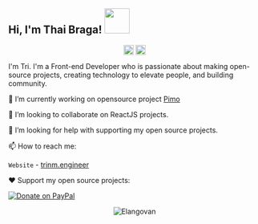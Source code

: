 <h2> Hi, I'm Thai Braga! <img src="https://media.giphy.com/media/mGcNjsfWAjY5AEZNw6/giphy.gif" width="50"></h2>
<p align="center">
<a href="https://github.com/tringuyen1032" target="_blank"><img align="center" src="https://cdn.jsdelivr.net/npm/simple-icons@3.0.1/icons/github.svg" alt="Nguyen Minh Tri" height="20" width="20" /></a>
<a href="https://twitter.com/trinmse140981" target="_blank"><img align="center" src="https://cdn.jsdelivr.net/npm/simple-icons@3.0.1/icons/twitter.svg" alt="Nguyen Minh Tri" height="20" width="20" /></a>
<!-- <a href="https://elangovan.in" target="_blank"><img align="center" src="https://cdn.jsdelivr.net/npm/simple-icons@3.0.1/icons/blogger.svg" alt="Elangovan Sundar" height="20" width="20" /></a> -->
</p>

I'm Tri. I'm a Front-end Developer who is passionate about making open-source projects, creating technology to elevate people, and building community.

🔭 I’m currently working on opensource project [Pimo](https://pimo.studio/)

👯 I’m looking to collaborate on ReactJS projects.

🤔 I’m looking for help with supporting my open source projects.

📫 How to reach me:

`Website` - [trinm.engineer](https://www.trinm.engineer/)

❤️ Support my open source projects:

[![Donate on PayPal](https://img.shields.io/badge/--paypal?label=PayPal&logo=PayPal&style=social)](https://paypal.me/trinm1112)

<!--
**elangosundar/elangosundar** is a ✨ _special_ ✨ repository because its `README.md` (this file) appears on your GitHub profile.

Here are some ideas to get you started:

- 🔭 I’m currently working on ...
- 🌱 I’m currently learning ...
- 👯 I’m looking to collaborate on ...
- 🤔 I’m looking for help with ...
- 💬 Ask me about ...
- 📫 How to reach me: ...
- 😄 Pronouns: ...
- ⚡ Fun fact: ...
-->

<p align="center">
	<img src=https://github-readme-stats.vercel.app/api?username=elangosundar&show_icons=true alt=Elangovan />
</p>
